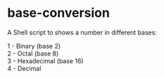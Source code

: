 # base-conversion
A Shell script to shows a number in different bases:

1 - Binary (base 2) <br>
2 - Octal (base 8) <br>
3 - Hexadecimal (base 16) <br>
4 - Decimal
